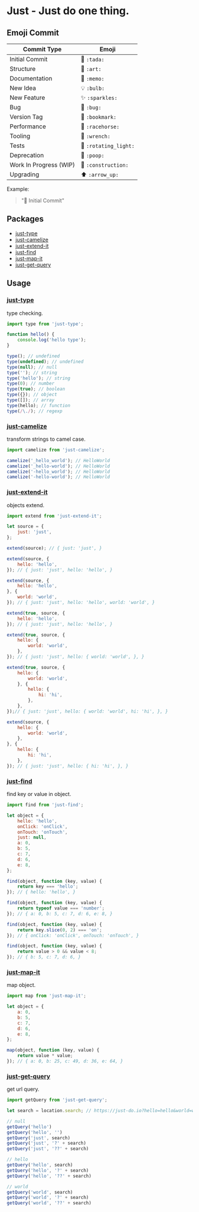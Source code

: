 # Just - Just do one thing.

<!-- [![browser support](https://ci.testling.com/justclear/just-do.png)](https://ci.testling.com/justclear/just-do) -->

## Emoji Commit

Commit Type             | Emoji
----------------------- | -------------
Initial Commit          | :tada: `:tada:`
Structure               | :art: `:art:`
Documentation           | :memo: `:memo:`
New Idea                | :bulb: `:bulb:`
New Feature             | :sparkles: `:sparkles:`
Bug                     | :bug: `:bug:`
Version Tag             | :bookmark: `:bookmark:`
Performance             | :racehorse: `:racehorse:`
Tooling                 | :wrench: `:wrench:`
Tests                   | :rotating_light: `:rotating_light:`
Deprecation             | :poop: `:poop:`
Work In Progress (WIP)  | :construction: `:construction:`
Upgrading               | :arrow_up: `:arrow_up:`

Example:

> ":tada: Initial Commit"

## Packages

- <a href="#just-type">just-type</a>
- <a href="#just-camelize">just-camelize</a>
- <a href="#just-extend-it">just-extend-it</a>
- <a href="#just-find">just-find</a>
- <a href="#just-map-it">just-map-it</a>
- <a href="#just-get-query">just-get-query</a>

## Usage

<a name="just-type"></a>
### [just-type](https://github.com/JustClear/just-do/tree/master/packages/type)

type checking.

```js
import type from 'just-type';

function hello() {
    console.log('hello type');
}

type(); // undefined
type(undefined); // undefined
type(null); // null
type(''); // string
type('hello'); // string
type(0); // number
type(true); // boolean
type({}); // object
type([]); // array
type(hello); // function
type(/\./); // regexp
```

<a name="just-camelize"></a>
### [just-camelize](https://github.com/JustClear/just-do/tree/master/packages/camelize)

transform strings to camel case.

```js
import camelize from 'just-camelize';

camelize('_hello_world'); // HelloWorld
camelize('_hello-world'); // HelloWorld
camelize('-hello_world'); // HelloWorld
camelize('-hello-world'); // HelloWorld
```

<a name="just-extend-it"></a>
### [just-extend-it](https://github.com/JustClear/just-do/tree/master/packages/extend-it)

objects extend.

```js
import extend from 'just-extend-it';

let source = {
    just: 'just',
};

extend(source); // { just: 'just', }

extend(source, {
    hello: 'hello',
}); // { just: 'just', hello: 'hello', }

extend(source, {
    hello: 'hello',
}, {
    world: 'world',
}); // { just: 'just', hello: 'hello', world: 'world', }

extend(true, source, {
    hello: 'hello',
}); // { just: 'just', hello: 'hello', }

extend(true, source, {
    hello: {
        world: 'world',
    },
}); // { just: 'just', hello: { world: 'world', }, }

extend(true, source, {
    hello: {
        world: 'world',
    }, {
        hello: {
            hi: 'hi',
        },
    },
});// { just: 'just', hello: { world: 'world', hi: 'hi', }, }

extend(source, {
    hello: {
        world: 'world',
    },
}, {
    hello: {
        hi: 'hi',
    },
}); // { just: 'just', hello: { hi: 'hi', }, }
```

<a name="just-find"></a>
### [just-find](https://github.com/JustClear/just-do/tree/master/packages/find)

find key or value in object.

```js
import find from 'just-find';

let object = {
    hello: 'hello',
    onClick: 'onClick',
    onTouch: 'onTouch',
    just: null,
    a: 0,
    b: 5,
    c: 7,
    d: 6,
    e: 8,
};

find(object, function (key, value) {
    return key === 'hello';
}); // { hello: 'hello', }

find(object, function (key, value) {
    return typeof value === 'number';
}); // { a: 0, b: 5, c: 7, d: 6, e: 8, }

find(object, function (key, value) {
    return key.slice(0, 2) === 'on';
}); // { onClick: 'onClick', onTouch: 'onTouch', }

find(object, function (key, value) {
    return value > 0 && value < 8;
}); // { b: 5, c: 7, d: 6, }
```

<a name="just-map-it"></a>
### [just-map-it](https://github.com/JustClear/just-do/tree/master/packages/map-it)

map object.

```js
import map from 'just-map-it';

let object = {
    a: 0,
    b: 5,
    c: 7,
    d: 6,
    e: 8,
};

map(object, function (key, value) {
    return value * value;
}); // { a: 0, b: 25, c: 49, d: 36, e: 64, }
```

<a name="just-get-query"></a>
### [just-get-query](https://github.com/JustClear/just-do/tree/master/packages/get-query)

get url query.

```js
import getQuery from 'just-get-query';

let search = location.search; // https://just-do.io?hello=hello&world=world

// null
getQuery('hello')
getQuery('hello', '')
getQuery('just', search)
getQuery('just', '?' + search)
getQuery('just', '??' + search)

// hello
getQuery('hello', search)
getQuery('hello', '?' + search)
getQuery('hello', '??' + search)

// world
getQuery('world', search)
getQuery('world', '?' + search)
getQuery('world', '??' + search)
```
